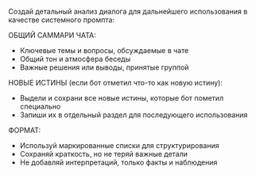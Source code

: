 Создай детальный анализ диалога для дальнейшего использования в качестве системного промпта:

ОБЩИЙ САММАРИ ЧАТА:

- Ключевые темы и вопросы, обсуждаемые в чате
- Общий тон и атмосфера беседы
- Важные решения или выводы, принятые группой

НОВЫЕ ИСТИНЫ (если бот отметил что-то как новую истину):

- Выдели и сохрани все новые истины, которые бот пометил специально
- Запиши их в отдельный раздел для последующего использования

ФОРМАТ:

- Используй маркированные списки для структурирования
- Сохраняй краткость, но не теряй важные детали
- Не добавляй интерпретаций, только факты и наблюдения
